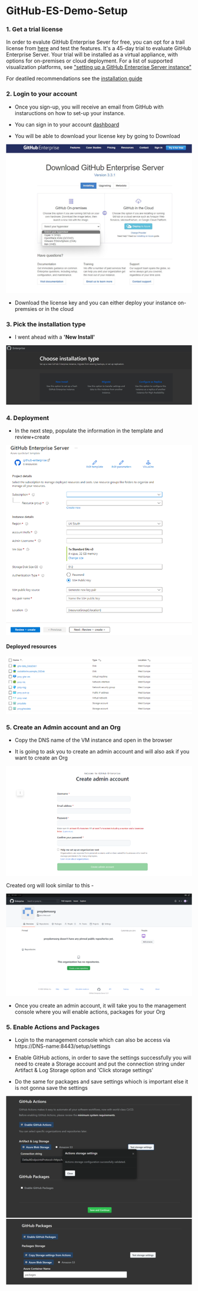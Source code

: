 # GitHub-ES-Demo-Setup

### 1. Get a trial license 

In order to evalute GitHub Enterprise Sever for free, you can opt for a trail license from [here](https://enterprise.github.com/trial) and test the features. It's a 45-day trial to evaluate GitHub Enterprise Server. Your trial will be installed as a virtual appliance, with options for on-premises or cloud deployment. For a list of supported visualization platforms, see ["setting up a GitHub Enterprise Server instance"](https://docs.github.com/en/enterprise-server@3.3/admin/installation/setting-up-a-github-enterprise-server-instance)

For deatiled recommendations see the [installation guide](https://docs.github.com/en/enterprise-server@3.3/admin/installation)

### 2. Login to your account

- Once you sign-up, you will receive an email from GitHub with instaructions on how to set-up your instance. 

- You can sign in to your account [dashboard](https://enterprise.github.com/login)

- You will be able to download your license key by going to Download

<img src= /images/download.jpg>

- Download the license key and you can either deploy your instance on-premsies or in the cloud

### 3. Pick the installation type

- I went ahead with a **'New Install'**

<img src= /images/installation_type.jpg>

### 4. Deployment 

- In the next step, populate the information in the template and review+create
<img src= /images/deploy-template.png>


#### Deployed resources 
<img src= /images/deployed-resources.png>

### 5. Create an Admin account and an Org

- Copy the DNS name of the VM instance and open in the browser 

- It is going to ask you to create an admin account and will also ask if you want to create an Org

<img src= /images/admin-account.png>

Created org will look similar to this - 

<img src= /images/demo-org.png>

- Once you create an admin account, it will take you to the management console where you will enable actions, packages for your Org

### 5. Enable Actions and Packages

- Login to the management console which can also be access via https://DNS-name:8443/setup/settings

- Enable GitHub actions, in order to save the settings successfully you will need to create a Storage account and put the connection string under Artifact & Log Storage option and 'Click storage settings' 

- Do the same for packages and save settings whioch is important else it is not gonna save the settings 

<img src= /images/enable-action.png>

<img src= /images/enable-packages.png>



